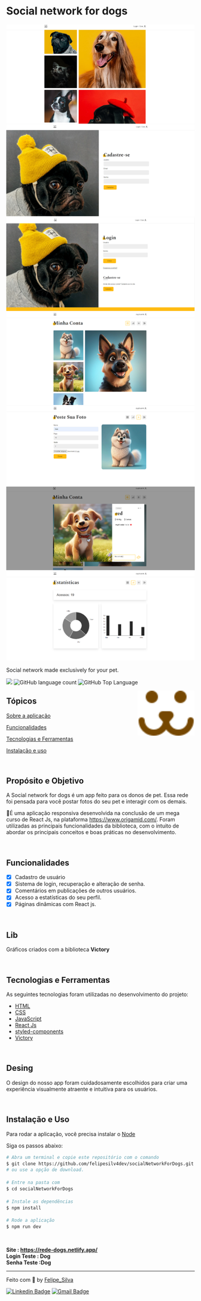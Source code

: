 # Social network for dogs

<div>
<img align="start" src="./src/Assets/info/dog-6.png" >
<img align="start" src="./src/Assets/info/dog-7.png" >
<img align="start" src="./src/Assets/info/dog-1.png" >
<img align="start" src="./src/Assets/info/dog-2.png" >
<img align="start" src="./src/Assets/info/dog-3.png" >
<img align="start" src="./src/Assets/info/dog-4.png" >
<img align="start" src="./src/Assets/info/dog-5.png" >
</div>

<p>Social network made exclusively for your pet.</p>

<p>
  <img src="https://img.shields.io/badge/made%20by-Felipe%20Silva-fb1?style=flat-square">
  <img alt="GitHub language count" src="https://img.shields.io/github/languages/count/FelipeSilva/socialNetworkForDogs?color=fb1&style=flat-square">
  <img alt="GitHub Top Language" src="https://img.shields.io/github/languages/top/FelipeSilva/socialNetworkForDogs?color=fb1&style=flat-square">
</p>

<img align="right" src="./src/Assets/dogs-read.svg" height="120">

## Tópicos

[Sobre a aplicação](#Propósito-e-Objetivo)

[Funcionalidades](#funcionalidades)

[Tecnologias e Ferramentas](#tecnologias-e-ferramentas)

[Instalação e uso](#instalação-e-uso)

<br>

## Propósito e Objetivo

A Social network for dogs é um app feito para os donos de pet. Essa rede foi pensada para você postar fotos do seu pet e interagir com os demais.

🐶É uma aplicação responsiva desenvolvida na conclusão de um mega curso de React Js, na plataforma https://www.origamid.com/. Foram utilizadas as principais funcionalidades da biblioteca, com o intuito de abordar os principais conceitos e boas práticas no desenvolvimento.

<br>

## Funcionalidades

- [x] Cadastro de usuário
- [x] Sistema de login, recuperação e alteração de senha.
- [x] Comentários em publicações de outros usuários.
- [x] Acesso a estatísticas do seu perfil.
- [x] Páginas dinâmicas com React js.

<br>

## Lib

Gráficos criados com a biblioteca <strong>Victory</strong>

<br>

## Tecnologias e Ferramentas

As seguintes tecnologias foram utilizadas no desenvolvimento do projeto:

- [HTML](https://devdocs.io/html/)
- [CSS](https://devdocs.io/css/)
- [JavaScript](https://devdocs.io/javascript/)
- [React Js](https://devdocs.io/Reactjs/)
- [styled-components](https://devdocs.io/styled-components/)
- [Victory](https://devdocs.io/Victory/)

<br>

## Desing

O design do nosso app foram cuidadosamente escolhidos para criar uma experiência visualmente atraente e intuitiva para os usuários.

<br>

## Instalação e Uso

Para rodar a aplicação, você precisa instalar o [Node](https://nodejs.org/en/)

Siga os passos abaixo:

```bash
# Abra um terminal e copie este repositório com o comando
$ git clone https://github.com/felipesilv4dev/socialNetworkForDogs.git
# ou use a opção de download.

# Entre na pasta com
$ cd socialNetworkForDogs

# Instale as dependências
$ npm install

# Rode a aplicação
$ npm run dev
```

<br>

<strong>Site : https://rede-dogs.netlify.app/</strong>  
<strong>Login Teste : Dog</strong>  
<strong>Senha Teste :Dog</strong>

---

Feito com :yellow_heart: by [Felipe_Silva](https://github.com/felipeSilv4dev)

[![Linkedin Badge](https://img.shields.io/badge/-Felipe%Silva-blue?style=flat-square&logo=Linkedin&logoColor=white&link=https://www.linkedin.com/in/felipe-silva-1019ab271/)](https://www.linkedin.com/in/felipe-silva-1019ab271/)
[![Gmail Badge](https://img.shields.io/badge/-felipesantana18n@gmail-c14438?style=flat-square&logo=Gmail&logoColor=white&link=mailto:felipesantana18n@gmail)](mailto:felipesantana18n@gmail)
